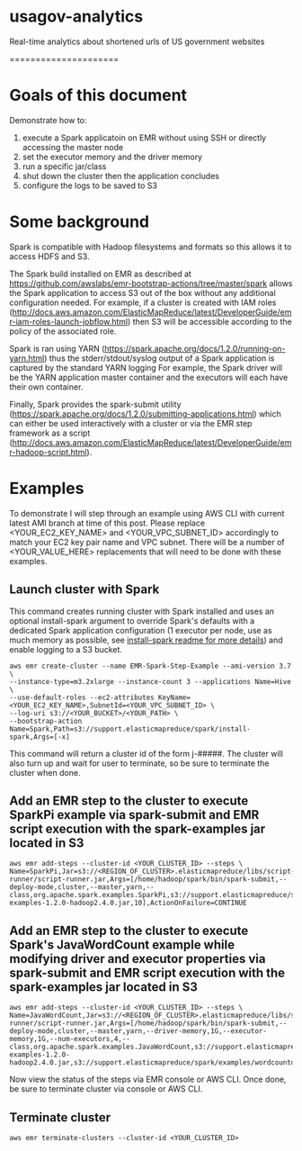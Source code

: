 # usagov-analytics
Real-time analytics about shortened urls of US government websites

=====================

# Goals of this document

Demonstrate how to:
1. execute a Spark applicatoin on EMR without using SSH or directly accessing the master node
2. set the executor memory and the driver memory
3. run a specific jar/class
4. shut down the cluster then the application concludes
5. configure the logs to be saved to S3


# Some background

Spark is compatible with Hadoop filesystems and formats so this allows it to access HDFS and S3.

The Spark build installed on EMR as described at https://github.com/awslabs/emr-bootstrap-actions/tree/master/spark allows the Spark application to access S3 out of the box without any additional configuration needed. For example, if a cluster is created with IAM roles (http://docs.aws.amazon.com/ElasticMapReduce/latest/DeveloperGuide/emr-iam-roles-launch-jobflow.html) then S3 will be accessible according to the policy of the associated role.

Spark is ran using YARN (https://spark.apache.org/docs/1.2.0/running-on-yarn.html) thus the stderr/stdout/syslog output of a Spark application is captured by the standard YARN logging For example, the Spark driver will be the YARN application master container and the executors will each have their own container.

Finally, Spark provides the spark-submit utility (https://spark.apache.org/docs/1.2.0/submitting-applications.html) which can either be used interactively with a cluster or via the EMR step framework as a script (http://docs.aws.amazon.com/ElasticMapReduce/latest/DeveloperGuide/emr-hadoop-script.html).



# Examples

To demonstrate I will step through an example using AWS CLI with current latest AMI branch at time of this post. Please replace <YOUR_EC2_KEY_NAME> and <YOUR_VPC_SUBNET_ID> accordingly to match your EC2 key pair name and VPC subnet. There will be a number of <YOUR_VALUE_HERE> replacements that will need to be done with these examples.

## Launch cluster with Spark 

This command creates running cluster with Spark installed and uses an optional install-spark argument to override Spark's defaults with a dedicated Spark application configuration (1 executor per node, use as much memory as possible, see [install-spark readme for more details](../README.md)) and enable logging to a S3 bucket.

```
aws emr create-cluster --name EMR-Spark-Step-Example --ami-version 3.7 \
--instance-type=m3.2xlarge --instance-count 3 --applications Name=Hive  \
--use-default-roles --ec2-attributes KeyName=<YOUR_EC2_KEY_NAME>,SubnetId=<YOUR_VPC_SUBNET_ID> \
--log-uri s3://<YOUR_BUCKET>/<YOUR_PATH> \
--bootstrap-action Name=Spark,Path=s3://support.elasticmapreduce/spark/install-spark,Args=[-x]
```


This command will return a cluster id of the form j-#####. The cluster will also turn up and wait for user to terminate, so be sure to terminate the cluster when done.

## Add an EMR step to the cluster to execute SparkPi example via spark-submit and EMR script execution with the spark-examples jar located in S3

```
aws emr add-steps --cluster-id <YOUR_CLUSTER_ID> --steps \
Name=SparkPi,Jar=s3://<REGION_OF_CLUSTER>.elasticmapreduce/libs/script-runner/script-runner.jar,Args=[/home/hadoop/spark/bin/spark-submit,--deploy-mode,cluster,--master,yarn,--class,org.apache.spark.examples.SparkPi,s3://support.elasticmapreduce/spark/1.2.0/spark-examples-1.2.0-hadoop2.4.0.jar,10],ActionOnFailure=CONTINUE
```


## Add an EMR step to the cluster to execute Spark's JavaWordCount example while modifying driver and executor properties via spark-submit and EMR script execution with the spark-examples jar located in S3

```
aws emr add-steps --cluster-id <YOUR_CLUSTER_ID> --steps \
Name=JavaWordCount,Jar=s3://<REGION_OF_CLUSTER>.elasticmapreduce/libs/script-runner/script-runner.jar,Args=[/home/hadoop/spark/bin/spark-submit,--deploy-mode,cluster,--master,yarn,--driver-memory,1G,--executor-memory,1G,--num-executors,4,--class,org.apache.spark.examples.JavaWordCount,s3://support.elasticmapreduce/spark/1.2.0/spark-examples-1.2.0-hadoop2.4.0.jar,s3://support.elasticmapreduce/spark/examples/wordcountdata],ActionOnFailure=CONTINUE
```


Now view the status of the steps via EMR console or AWS CLI. Once done, be sure to terminate cluster via console or AWS CLI.

## Terminate cluster

```
aws emr terminate-clusters --cluster-id <YOUR_CLUSTER_ID>
```

